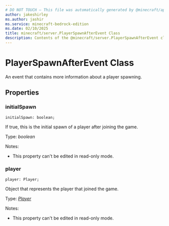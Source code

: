 ```yaml
---
# DO NOT TOUCH — This file was automatically generated by @minecraft/api-docs-generator, to report problems file an issue at https://github.com/Mojang/minecraft-scripting-libraries
author: jakeshirley
ms.author: jashir
ms.service: minecraft-bedrock-edition
ms.date: 02/10/2025
title: minecraft/server.PlayerSpawnAfterEvent Class
description: Contents of the @minecraft/server.PlayerSpawnAfterEvent class.
---
```

# PlayerSpawnAfterEvent Class

An event that contains more information about a player spawning.

## Properties

### **initialSpawn**
`initialSpawn: boolean;`

If true, this is the initial spawn of a player after joining the game.

Type: *boolean*

Notes:
  - This property can't be edited in read-only mode.

### **player**
`player: Player;`

Object that represents the player that joined the game.

Type: [*Player*](Player.md)

Notes:
  - This property can't be edited in read-only mode.
